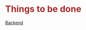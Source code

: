 <h1 style="color: brown;">Things to be done</h1>

<a href="https://github.com/reaperhound/e-commerce-api">Backend</a>
